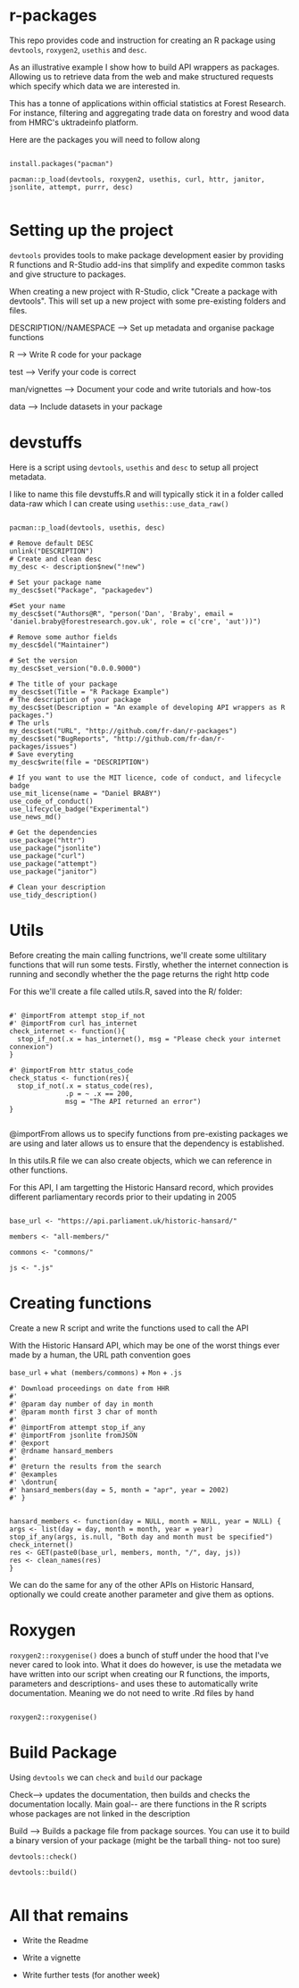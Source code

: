 # r-packages


This repo provides code and instruction for creating an R package using `devtools`, `roxygen2`, `usethis` and `desc`.

As an illustrative example I show how to build API wrappers as packages. Allowing us to retrieve data from the web and make structured requests which specify which data we are interested in.

This has a tonne of applications within official statistics at Forest Research. For instance, filtering and aggregating trade data on forestry and wood data from HMRC's uktradeinfo platform.


Here are the packages you will need to follow along

```{r}

install.packages("pacman")

pacman::p_load(devtools, roxygen2, usethis, curl, httr, janitor, jsonlite, attempt, purrr, desc)


```


# Setting up the project

`devtools` provides tools to make package development easier by providing R functions and R-Studio add-ins that simplify and expedite common tasks and give structure to packages.

When creating a new project with R-Studio, click "Create a package with devtools". This will set up a new project with some pre-existing folders and files.

DESCRIPTION//NAMESPACE --> Set up metadata and organise package functions

R --> Write R code for your package

test --> Verify your code is correct

man/vignettes --> Document your code and write tutorials and how-tos

data --> Include datasets in your package


# devstuffs

Here is a script using `devtools`, `usethis` and `desc` to setup all project metadata.

I like to name this file devstuffs.R and will typically stick it in a folder called data-raw which I can create using `usethis::use_data_raw()`


```{r}

pacman::p_load(devtools, usethis, desc)

# Remove default DESC
unlink("DESCRIPTION")
# Create and clean desc
my_desc <- description$new("!new")

# Set your package name
my_desc$set("Package", "packagedev")

#Set your name
my_desc$set("Authors@R", "person('Dan', 'Braby', email = 'daniel.braby@forestresearch.gov.uk', role = c('cre', 'aut'))")

# Remove some author fields
my_desc$del("Maintainer")

# Set the version
my_desc$set_version("0.0.0.9000")

# The title of your package
my_desc$set(Title = "R Package Example")
# The description of your package
my_desc$set(Description = "An example of developing API wrappers as R packages.")
# The urls
my_desc$set("URL", "http://github.com/fr-dan/r-packages")
my_desc$set("BugReports", "http://github.com/fr-dan/r-packages/issues")
# Save everyting
my_desc$write(file = "DESCRIPTION")

# If you want to use the MIT licence, code of conduct, and lifecycle badge
use_mit_license(name = "Daniel BRABY")
use_code_of_conduct()
use_lifecycle_badge("Experimental")
use_news_md()

# Get the dependencies
use_package("httr")
use_package("jsonlite")
use_package("curl")
use_package("attempt")
use_package("janitor")

# Clean your description
use_tidy_description()

```

# Utils

Before creating the main calling functrions, we'll create some ultilitary functions that will run some tests. Firstly, whether the internet connection is running and secondly whether the the page returns the right http code

For this we'll create a file called utils.R, saved into the R/ folder:

```{r}

#' @importFrom attempt stop_if_not
#' @importFrom curl has_internet
check_internet <- function(){
  stop_if_not(.x = has_internet(), msg = "Please check your internet connexion")
}

#' @importFrom httr status_code
check_status <- function(res){
  stop_if_not(.x = status_code(res), 
              .p = ~ .x == 200,
              msg = "The API returned an error")
}


```

@importFrom allows us to specify functions from pre-existing packages we are using and later allows us to ensure that the dependency is established.

In this utils.R file we can also create objects, which we can reference in other functions. 

For this API, I am targetting the Historic Hansard record, which provides different parliamentary records prior to their updating in 2005

```{r}

base_url <- "https://api.parliament.uk/historic-hansard/"

members <- "all-members/"

commons <- "commons/"

js <- ".js"

```

# Creating functions

Create a new R script and write the functions used to call the API

With the Historic Hansard API, which may be one of the worst things ever made by a human, the URL path convention goes

`base_url` + `what (members/commons)` + `Mon` + `.js`

```{r}
#' Download proceedings on date from HHR
#' 
#' @param day number of day in month
#' @param month first 3 char of month
#'
#' @importFrom attempt stop_if_any
#' @importFrom jsonlite fromJSON
#' @export
#' @rdname hansard_members
#'
#' @return the results from the search
#' @examples 
#' \dontrun{
#' hansard_members(day = 5, month = "apr", year = 2002)
#' }


hansard_members <- function(day = NULL, month = NULL, year = NULL) {
args <- list(day = day, month = month, year = year)
stop_if_any(args, is.null, "Both day and month must be specified")
check_internet()
res <- GET(paste0(base_url, members, month, "/", day, js))
res <- clean_names(res)
}

```

We can do the same for any of the other APIs on Historic Hansard, optionally we could create another parameter and give them as options.

# Roxygen

`roxygen2::roxygenise()` does a bunch of stuff under the hood that I've never cared to look into. What it does do however, is use the metadata we have written into our script when creating our R functions, the imports, parameters and descriptions- and uses these to automatically write documentation. Meaning we do not need to write .Rd files by hand

```{r}

roxygen2::roxygenise()

```


# Build Package

Using `devtools` we can `check` and `build` our package

Check--> updates the documentation, then builds and checks the documentation locally. Main goal-- are there functions in the R scripts whose packages are not linked in the description

Build --> Builds a package file from package sources. You can use it to build a binary version of your package (might be the tarball thing- not too sure)

```{r}
devtools::check()

devtools::build()


```

# All that remains

- Write the Readme

- Write a vignette

- Write further tests (for another week)








